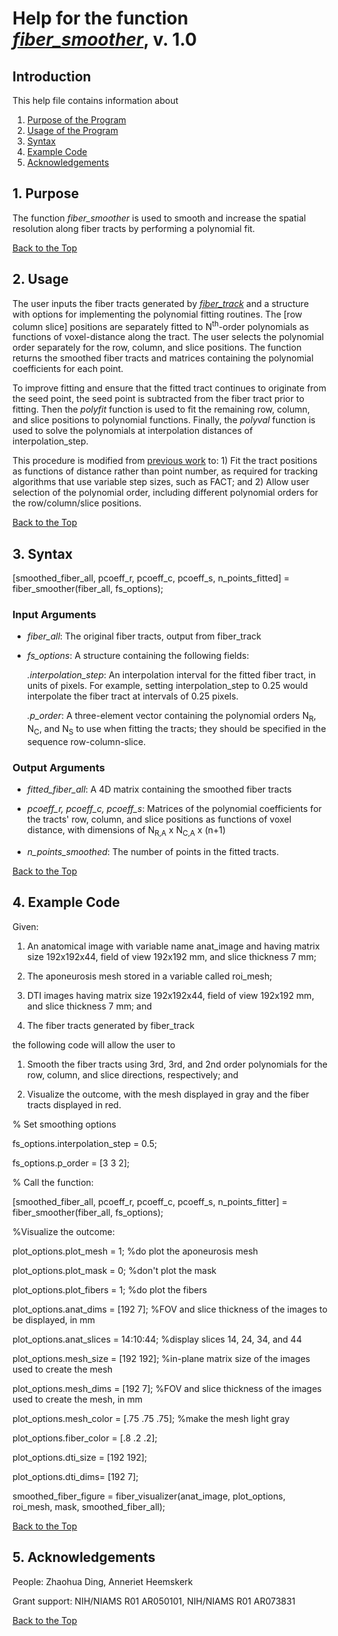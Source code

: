 # Help for the function [<i>fiber_smoother</i>](https://github.com/bdamon/MuscleDTI_Toolbox/blob/master/Tractography-Functions/fiber_smoother.m), v. 1.0

## Introduction

This help file contains information about
1) [Purpose of the Program](https://github.com/bdamon/MuscleDTI_Toolbox/blob/master/Help/Help-for-fiber_smoother.md#1-Purpose)
2) [Usage of the Program](https://github.com/bdamon/MuscleDTI_Toolbox/blob/master/Help/Help-for-fiber_smoother.md#2-Usage)
3) [Syntax](https://github.com/bdamon/MuscleDTI_Toolbox/blob/master/Help/Help-for-fiber_smoother.md#3-Syntax)
4) [Example Code](https://github.com/bdamon/MuscleDTI_Toolbox/blob/master/Help/Help-for-fiber_smoother.md#4-Example-Code)
5) [Acknowledgements](https://github.com/bdamon/MuscleDTI_Toolbox/blob/master/Help/Help-for-fiber_smoother.md#5-Acknowledgements)

## 1. Purpose
The function <i>fiber_smoother</i> is used to smooth and increase the spatial resolution along fiber tracts by performing a polynomial fit. 

[Back to the Top](https://github.com/bdamon/MuscleDTI_Toolbox/blob/master/Help/Help-for-fiber_smoother.md)

## 2. Usage

The user inputs the fiber tracts generated by [<i>fiber_track</i>](https://github.com/bdamon/MuscleDTI_Toolbox/blob/master/Help/Help-for-fiber_track.md) and a structure with options for implementing the polynomial fitting routines.  The [row column slice] positions are separately fitted to N<sup>th</sup>-order polynomials as functions of voxel-distance along the tract. The user selects the polynomial order separately for the row, column, and slice positions. The function returns the smoothed fiber tracts and matrices containing the polynomial coefficients for each point. 

To improve fitting and ensure that the fitted tract continues to originate from the seed point, the seed point is subtracted from the fiber tract prior to fitting. Then the <i>polyfit</i> function is used to fit the remaining row, column, and slice positions to polynomial functions. Finally, the <i>polyval</i> function is used to solve the polynomials at interpolation distances of interpolation_step.

This procedure is modified from [previous work](https://pubmed.ncbi.nlm.nih.gov/22503094/) to: 1) Fit the tract positions as functions of distance rather than point number, as required for tracking algorithms that use variable step sizes, such as FACT; and 2) Allow user selection of the polynomial order, including different polynomial orders for the row/column/slice positions.

[Back to the Top](https://github.com/bdamon/MuscleDTI_Toolbox/blob/master/Help/Help-for-fiber_smoother.md)

## 3. Syntax
[smoothed_fiber_all, pcoeff_r, pcoeff_c, pcoeff_s, n_points_fitted] = fiber_smoother(fiber_all, fs_options);

### Input Arguments

* <i>fiber_all</i>: The original fiber tracts, output from fiber_track

* <i>fs_options</i>: A structure containing the following fields:

   <i>.interpolation_step</i>: An interpolation interval for the fitted fiber tract, in units of pixels.  For example, setting interpolation_step to 0.25 would interpolate the fiber tract at intervals of 0.25 pixels.

   <i>.p_order</i></i>: A three-element vector containing the polynomial orders N<sub>R</sub>, N<sub>C</sub>, and N<sub>S</sub> to use when fitting the tracts; they should be specified in the sequence row-column-slice.

### Output Arguments

* <i>fitted_fiber_all</i>: A 4D matrix containing the smoothed fiber tracts

* <i>pcoeff_r, pcoeff_c, pcoeff_s</i>: Matrices of the polynomial coefficients for the tracts' row, column, and slice positions as functions of voxel distance, with dimensions of N<sub>R,A</sub> x N<sub>C,A</sub> x (n+1) 

* <i>n_points_smoothed</i>: The number of points in the fitted tracts.

[Back to the Top](https://github.com/bdamon/MuscleDTI_Toolbox/blob/master/Help/Help-for-fiber_smoother.md)

## 4. Example Code
Given:

1.	An anatomical image with variable name anat_image and having matrix size 192x192x44, field of view 192x192 mm, and slice thickness 7 mm;

2.	The aponeurosis mesh stored in a variable called roi_mesh; 

3.	DTI images having matrix size 192x192x44, field of view 192x192 mm, and slice thickness 7 mm; and

4.	The fiber tracts generated by fiber_track 

the following code will allow the user to 

1.	Smooth the fiber tracts using 3rd, 3rd, and 2nd order polynomials for the row, column, and slice directions, respectively; and

2.	Visualize the outcome, with the mesh displayed in gray and the fiber tracts displayed in red.

% Set smoothing options

fs_options.interpolation_step = 0.5;

fs_options.p_order = [3 3 2];
 
% Call the function:

[smoothed_fiber_all, pcoeff_r, pcoeff_c, pcoeff_s, n_points_fitter] = fiber_smoother(fiber_all, fs_options);

%Visualize the outcome:

plot_options.plot_mesh = 1; %do plot the aponeurosis mesh

plot_options.plot_mask = 0; %don't plot the mask

plot_options.plot_fibers = 1; %do plot the fibers

plot_options.anat_dims = [192 7]; %FOV and slice thickness of the images to be displayed, in mm

plot_options.anat_slices = 14:10:44; %display slices 14, 24, 34, and 44 

plot_options.mesh_size = [192 192]; %in-plane matrix size of the images used to create the mesh

plot_options.mesh_dims = [192 7]; %FOV and slice thickness of the images used to create the mesh, in mm

plot_options.mesh_color = [.75 .75 .75]; %make the mesh light gray

plot_options.fiber_color = [.8 .2 .2];

plot_options.dti_size = [192 192];

plot_options.dti_dims= [192 7];

smoothed_fiber_figure = fiber_visualizer(anat_image, plot_options, roi_mesh, mask, smoothed_fiber_all);

[Back to the Top](https://github.com/bdamon/MuscleDTI_Toolbox/blob/master/Help/Help-for-fiber_smoother.md)

## 5. Acknowledgements
People: Zhaohua Ding, Anneriet Heemskerk

Grant support: NIH/NIAMS R01 AR050101, NIH/NIAMS R01 AR073831

[Back to the Top](https://github.com/bdamon/MuscleDTI_Toolbox/blob/master/Help/Help-for-fiber_smoother.md)

